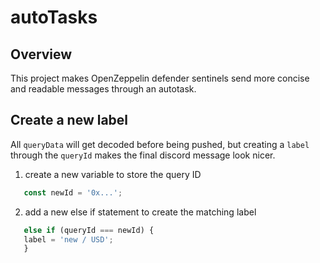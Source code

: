 # autoTasks 

## Overview 
This project makes OpenZeppelin defender sentinels send more concise and readable messages through an autotask. 

## Create a new label 
All ```queryData``` will get decoded before being pushed, but creating a ```label``` through the ```queryId``` makes the final discord message look nicer. 
  
  
  1. create a new variable to store the query ID 
  
  ```javascript 
     const newId = '0x...';
  ```
  
  2. add a new else if statement to create the matching label 
  
  ```javascript
     else if (queryId === newId) {
     label = 'new / USD';
     }
  ```
